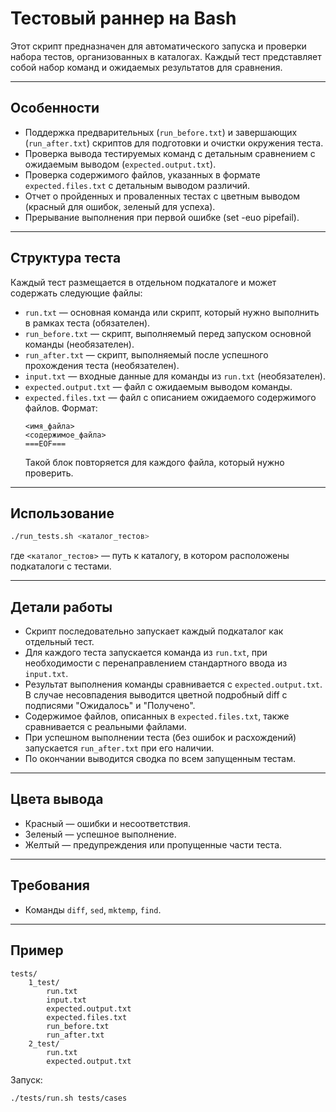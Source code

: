 # Тестовый раннер на Bash

Этот скрипт предназначен для автоматического запуска и проверки набора тестов, организованных в каталогах. Каждый тест представляет собой набор команд и ожидаемых результатов для сравнения.

---

## Особенности

- Поддержка предварительных (`run_before.txt`) и завершающих (`run_after.txt`) скриптов для подготовки и очистки окружения теста.
- Проверка вывода тестируемых команд с детальным сравнением с ожидаемым выводом (`expected.output.txt`).
- Проверка содержимого файлов, указанных в формате `expected.files.txt` с детальным выводом различий.
- Отчет о пройденных и проваленных тестах с цветным выводом (красный для ошибок, зеленый для успеха).
- Прерывание выполнения при первой ошибке (set -euo pipefail).

---

## Структура теста

Каждый тест размещается в отдельном подкаталоге и может содержать следующие файлы:

- `run.txt` — основная команда или скрипт, который нужно выполнить в рамках теста (обязателен).
- `run_before.txt` — скрипт, выполняемый перед запуском основной команды (необязателен).
- `run_after.txt` — скрипт, выполняемый после успешного прохождения теста (необязателен).
- `input.txt` — входные данные для команды из `run.txt` (необязателен).
- `expected.output.txt` — файл с ожидаемым выводом команды.
- `expected.files.txt` — файл с описанием ожидаемого содержимого файлов. Формат:
    ```
    <имя_файла>
    <содержимое_файла>
    ===EOF===
    ```
    Такой блок повторяется для каждого файла, который нужно проверить.

---

## Использование

```bash
./run_tests.sh <каталог_тестов>
```

где `<каталог_тестов>` — путь к каталогу, в котором расположены подкаталоги с тестами.

---

## Детали работы

- Скрипт последовательно запускает каждый подкаталог как отдельный тест.
- Для каждого теста запускается команда из `run.txt`, при необходимости с перенаправлением стандартного ввода из `input.txt`.
- Результат выполнения команды сравнивается с `expected.output.txt`. В случае несовпадения выводится цветной подробный diff с подписями "Ожидалось" и "Получено".
- Содержимое файлов, описанных в `expected.files.txt`, также сравнивается с реальными файлами.
- При успешном выполнении теста (без ошибок и расхождений) запускается `run_after.txt` при его наличии.
- По окончании выводится сводка по всем запущенным тестам.

---

## Цвета вывода

- Красный — ошибки и несоответствия.
- Зеленый — успешное выполнение.
- Желтый — предупреждения или пропущенные части теста.

---

## Требования

- Команды `diff`, `sed`, `mktemp`, `find`.

---

## Пример
```
tests/
    1_test/
        run.txt
        input.txt
        expected.output.txt
        expected.files.txt
        run_before.txt
        run_after.txt
    2_test/
        run.txt
        expected.output.txt
```
Запуск:
```bash
./tests/run.sh tests/cases
```
